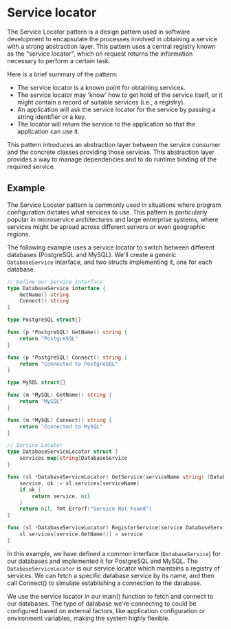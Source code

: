 # Service locator

The Service Locator pattern is a design pattern used in software development to encapsulate the processes involved in obtaining a service with a strong abstraction layer. This pattern uses a central registry known as the "service locator", which on request returns the information necessary to perform a certain task.

Here is a brief summary of the pattern:

- The service locator is a known point for obtaining services.
- The service locator may 'know' how to get hold of the service itself, or it might contain a record of suitable services (i.e., a registry).
- An application will ask the service locator for the service by passing a string identifier or a key.
- The locator will return the service to the application so that the application can use it.

This pattern introduces an abstraction layer between the service consumer and the concrete classes providing those services. This abstraction layer provides a way to manage dependencies and to do runtime binding of the required service.

## Example

The Service Locator pattern is commonly used in situations where program configuration dictates what services to use. This pattern is particularly popular in microservice architectures and large enterprise systems, where services might be spread across different servers or even geographic regions.

The following example uses a service locator to switch between different databases (PostgreSQL and MySQL). We'll create a generic `DatabaseService` interface, and two structs implementing it, one for each database.

```go
// Define our Service Interface
type DatabaseService interface {
	GetName() string
	Connect() string
}

type PostgreSQL struct{}

func (p *PostgreSQL) GetName() string {
	return "PostgreSQL"
}

func (p *PostgreSQL) Connect() string {
	return "Connected to PostgreSQL"
}

type MySQL struct{}

func (m *MySQL) GetName() string {
	return "MySQL"
}

func (m *MySQL) Connect() string {
	return "Connected to MySQL"
}

// Service Locator
type DatabaseServiceLocator struct {
	services map[string]DatabaseService
}

func (sl *DatabaseServiceLocator) GetService(serviceName string) (DatabaseService, error) {
	service, ok := sl.services[serviceName]
	if ok {
		return service, nil
	}
	return nil, fmt.Errorf("Service Not Found")
}

func (sl *DatabaseServiceLocator) RegisterService(service DatabaseService) {
	sl.services[service.GetName()] = service
}
```

In this example, we have defined a common interface (`DatabaseService`) for our databases and implemented it for PostgreSQL and MySQL. The `DatabaseServiceLocator` is our service locator which maintains a registry of services. We can fetch a specific database service by its name, and then call Connect() to simulate establishing a connection to the database.

We use the service locator in our main() function to fetch and connect to our databases. The type of database we're connecting to could be configured based on external factors, like application configuration or environment variables, making the system highly flexible.

